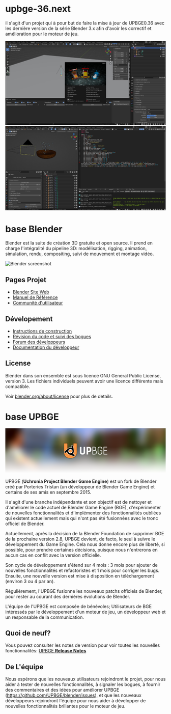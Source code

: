 
# upbge-36.next

il s'agit d'un projet qui à pour but de faire la mise à jour de UPBGE0.36 avec les dernière version de la série Blender 3.x afin d'avoir les correctif et amélioration pour le moteur de jeu.

![acceuil](doc/readme/acceuil.jpg)
![exposition](doc/readme/expo.jpg)


base Blender
=======

Blender est la suite de création 3D gratuite et open source.
Il prend en charge l'intégralité du pipeline 3D:
modélisation, rigging, animation, simulation, rendu, compositing, suivi de mouvement et montage vidéo.

![Blender screenshot](https://code.blender.org/wp-content/uploads/2018/12/springrg.jpg "Blender screenshot")

Pages Projet
-------------

- [Blender Site Web](http://www.blender.org)
- [Manuel de Référence](https://docs.blender.org/manual/en/latest/index.html)
- [Communité d'utilisateur](https://www.blender.org/community/)

Dévelopement
-----------

- [Instructions de construction](https://developer.blender.org/docs/handbook/building_blender/)
- [Révision du code et suivi des bogues ](https://projects.blender.org)
- [Forum des développeurs](https://devtalk.blender.org)
- [Documentation du développeur ](https://developer.blender.org/docs/)

License
-------

Blender dans son ensemble est sous licence GNU General Public License, version 3.
Les fichiers individuels peuvent avoir une licence différente mais compatible.

Voir [blender.org/about/license](https://www.blender.org/about/license) pour plus de details.

base UPBGE
=======

![](doc/readme/GitHub_Readme1.png)

UPBGE (**Uchronia Project Blender Game Engine**) est un fork de Blender créé par Porteries Tristan (un développeur de Blender Game Engine) et certains de ses amis en septembre 2015.

Il s'agit d'une branche indépendante et son objectif est de nettoyer et d'améliorer le code actuel de Blender Game Engine (BGE), d'expérimenter de nouvelles fonctionnalités et d'implémenter des fonctionnalités oubliées qui existent actuellement mais qui n'ont pas été fusionnées avec le tronc officiel de Blender.

Actuellement, après la décision de la Blender Foundation de supprimer BGE de la prochaine version 2.8, UPBGE devient, de facto, le seul à suivre le développement du Game Engine. Cela nous donne encore plus de liberté, si possible, pour prendre certaines décisions, puisque nous n'entrerons en aucun cas en conflit avec la version officielle.

Son cycle de développement s'étend sur 4 mois : 3 mois pour ajouter de nouvelles fonctionnalités et refactoristes et 1 mois pour corriger les bugs. Ensuite, une nouvelle version est mise à disposition en téléchargement (environ 3 ou 4 par an).

Régulièrement, l'UPBGE fusionne les nouveaux patchs officiels de Blender, pour rester au courant des dernières évolutions de Blender.

L'équipe de l'UPBGE est composée de bénévoles; Utilisateurs de BGE intéressés par le développement d'un moteur de jeu, un développeur web et un responsable de la communication.


## Quoi de neuf?
Vous pouvez consulter les notes de version pour voir toutes les nouvelles fonctionnalités:
[UPBGE **Release Notes**](https://github.com/UPBGE/blender/wiki/Release-notes)

## De L'équipe
Nous espérons que les nouveaux utilisateurs rejoindront le projet, pour nous aider à tester de nouvelles fonctionnalités, à signaler les bogues, à fournir des commentaires et des idées pour améliorer UPBGE (https://github.com/UPBGE/blender/issues), et que les nouveaux développeurs rejoindront l'équipe pour nous aider à développer de nouvelles fonctionnalités brillantes pour le moteur de jeu.
